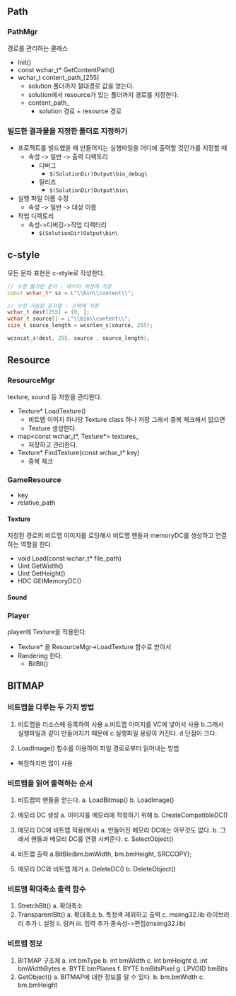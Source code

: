 ## Path
  
### PathMgr
경로를 관리하는 클래스
- Init()
- const wchar_t* GetContentPath()
- wchar_t content_path_[255]
  - solution 폴더까지 절대경로 값을 얻는다.
  - solution에서 resource가 있는 폴더까지 경로를 지정한다.
  - content_path_
    - solution 경로 + resource 경로

### 빌드한 결과물을 지정한 폴더로 지정하기
- 프로젝트를 빌드했을 때 만들어지는 실행파일을 어디에 출력할 것인가를 지정할 때
  - 속성 -> 일반 -> 출력 디렉토리
    - 디버그
      - `$(SolutionDir)Output\bin_debug\`
    - 릴리즈
      - `$(SolutionDir)Output\bin\`
- 실행 파일 이름 수정
  - 속성 -> 일반 -> 대상 이름
- 작업 디렉토리
  - 속성->디버깅->작업 디렉터리
    - `$(SolutionDir)Output\bin\`

## c-style
모든 문자 표현은 c-style로 작성한다.
```C++
// 수정 불가한 문자 : 데이타 섹션에 저장
const wchar_t* sz = L"\\bin\\content\\";

// 수정 가능한 문자열 : 스택에 저장
wchar_t dest[255] = {0, };
wchar_t source[] = L"\\bin\\content\\";
size_t source_length = wcsnlen_s(source, 255);

wcsncat_s(dest, 255, source , source_length);
```


## Resource

### ResourceMgr
texture, sound 등 자원을 관리한다.
- Texture* LoadTexture()
  - 비트맵 이미지 하나당 Texture class 하나 저장 그래서 중복 체크해서 없으면
  - Texture 생성한다. 
- map<const wchar_t*, Texture*> textures_
  - 저장하고 관리한다. 
- Texture* FindTexture(const wchar_t* key)
  - 중복 체크 

### GameResource
- key
- relative_path

#### Texture
지정된 경로의 비트맵 이미지를 로딩해서 비트맵 핸들과 memoryDC를 생성하고 연결하는 역할을 한다.
- void Load(const wchar_t* file_path)
- Uint GetWidth()
- Uint GetHeight()
- HDC GEtMemoryDC()

#### Sound


### Player
player에 Texture을 적용한다.
- Texture* 을 ResourceMgr->LoadTexture 함수로 받아서
- Randering 한다.
  - BitBlt()


## BITMAP

### 비트맵을 다루는 두 가지 방법

1. 비트맵을 리소스에 등록하여 사용
  a.비트맵 이미지를 VC에 넣어서 사용
  b.그래서 실행파일과 같이 만들어지기 때문에
  c.실행파일 용량이 커진다.
  d.단점이 크다.

2. LoadImage() 함수를 이용하여 파일 경로로부터 읽어내는 방법
  - 복잡하지만 많이 사용


### 비트맵을 읽어 출력하는 순서
1. 비트맵의 핸들을 얻는다.
  a. LoadBitmap()
  b. LoadImage()

2. 메모리 DC 생성
  a. 이미지를 메모리에 적정하기 위해
  b. CreateCompatibleDC()

3. 메모리 DC에 비트맵 적용(복사)
  a. 만들어진 메모리 DC에는 아무것도 없다.
  b. 그래서 핸들과 메모리 DC를 연결 시켜준다.
  c. SelectObject()

4. 비트맵 출력
  a.BitBle(bm.bmWidth, bm.bmHeight, SRCCOPY);

5. 메모리 DC와 비트맵 제거
  a. DeleteDC()
  b. DeleteObject()


### 비트맴 확대축소 출력 함수
1. StretchBlt()
  a. 확대축소
2. TransparentBlt()
  a. 확대축소
  b. 특정색 제외하고 출력
  c. msimg32.lib 라이브러리 추가
    i. 설정
    ii. 링커
    iii. 입력
    추가 종속성->편집(msimg32.lib)

### 비트맵 정보
1. BITMAP 구조체
  a. int bmType
  b. int bmWidth
  c. int bmHeight
  d. int bmWidthBytes
  e. BYTE bmPlanes
  f. BYTE bmBitsPixel
  g. LPVOID bmBits
2. GetObject()
  a. BITMAP에 대한 정보를 알 수 있다.
  b. bm.bmWidth
  c. bm.bmHeight














